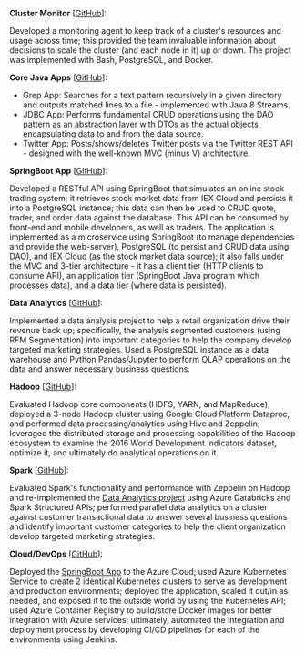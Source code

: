 **Cluster Monitor** [[GitHub](https://github.com/OneHoax/data_engineering/tree/master/linux_sql)]: 

Developed a monitoring agent to keep track of a cluster's resources and usage across time; this provided the team invaluable information about decisions to scale the cluster (and each node in it) up or down. The project was implemented with Bash, PostgreSQL, and Docker.

**Core Java Apps** [[GitHub](https://github.com/OneHoax/data_engineering/tree/master/core_java)]:
      
  - Grep App: Searches for a text pattern recursively in a given directory and outputs matched lines to a file - implemented with Java 8 Streams.
  - JDBC App: Performs fundamental CRUD operations using the DAO pattern as an abstraction layer with DTOs as the actual objects encapsulating data to and from the data source.
  - Twitter App: Posts/shows/deletes Twitter posts via the Twitter REST API - designed with the well-known MVC (minus V) architecture.

**SpringBoot App** [[GitHub](https://github.com/OneHoax/data_engineering/tree/master/springboot)]: 

Developed a RESTful API using SpringBoot that simulates an online stock trading system; it retrieves stock market data from IEX Cloud and persists it into a PostgreSQL instance; this data can then be used to CRUD quote, trader, and order data against the database. This API can be consumed by front-end and mobile developers, as well as traders. The application is implemented as a microservice using SpringBoot (to manage dependencies and provide the web-server), PostgreSQL (to persist and CRUD data using DAO), and IEX Cloud (as the stock market data source); it also falls under the MVC and 3-tier architecture - it has a client tier (HTTP clients to consume API), an application tier (SpringBoot Java program which processes data), and a data tier (where data is persisted).

**Data Analytics** [[GitHub](https://github.com/OneHoax/data_engineering/tree/master/python_data_wrangling)]: 

Implemented a data analysis project to help a retail organization drive their revenue back up; specifically, the analysis segmented customers (using RFM Segmentation) into important categories to help the company develop targeted marketing strategies. Used a PostgreSQL instance as a data warehouse and Python Pandas/Jupyter to perform OLAP operations on the data and answer necessary business questions.

**Hadoop** [[GitHub](https://github.com/OneHoax/data_engineering/tree/master/hadoop)]: 

Evaluated Hadoop core components (HDFS, YARN, and MapReduce), deployed a 3-node Hadoop cluster using Google Cloud Platform Dataproc, and performed data processing/analytics using Hive and Zeppelin; leveraged the distributed storage and processing capabilities of the Hadoop ecosystem to examine the 2016 World Development Indicators dataset, optimize it, and ultimately do analytical operations on it.

**Spark** [[GitHub](https://github.com/OneHoax/data_engineering/tree/master/spark)]: 

Evaluated Spark's functionality and performance with Zeppelin on Hadoop and re-implemented the [Data Analytics project](https://github.com/OneHoax/data_engineering/tree/master/python_data_wrangling) using Azure Databricks and Spark Structured APIs; performed parallel data analytics on a cluster against customer transactional data to answer several business questions and identify important customer categories to help the client organization develop targeted marketing strategies.

**Cloud/DevOps** [[GitHub](https://github.com/OneHoax/data_engineering/tree/master/cloud_devops)]: 

Deployed the [SpringBoot App](https://github.com/OneHoax/data_engineering/tree/master/springboot) to the Azure Cloud; used Azure Kubernetes Service to create 2 identical Kubernetes clusters to serve as development and production environments; deployed the application, scaled it out/in as needed, and exposed it to the outside world by using the Kubernetes API; used Azure Container Registry to build/store Docker images for better integration with Azure services; ultimately, automated the integration and deployment process by developing CI/CD pipelines for each of the environments using Jenkins.
